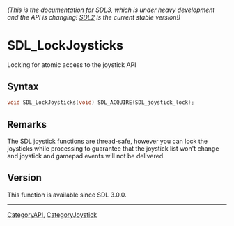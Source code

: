 ###### (This is the documentation for SDL3, which is under heavy development and the API is changing! [SDL2](https://wiki.libsdl.org/SDL2/) is the current stable version!)
# SDL_LockJoysticks

Locking for atomic access to the joystick API 

## Syntax

```c
void SDL_LockJoysticks(void) SDL_ACQUIRE(SDL_joystick_lock);

```

## Remarks

The SDL joystick functions are thread-safe, however you can lock the
joysticks while processing to guarantee that the joystick list won't change
and joystick and gamepad events will not be delivered.

## Version

This function is available since SDL 3.0.0.

----
[CategoryAPI](CategoryAPI), [CategoryJoystick](CategoryJoystick)


